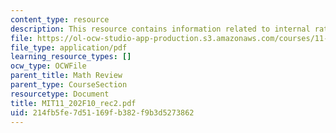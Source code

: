 ```yaml
---
content_type: resource
description: This resource contains information related to internal rate of return.
file: https://ol-ocw-studio-app-production.s3.amazonaws.com/courses/11-202-planning-economics-fall-2010/214fb5fe7d51169fb382f9b3d5273862_MIT11_202F10_rec2.pdf
file_type: application/pdf
learning_resource_types: []
ocw_type: OCWFile
parent_title: Math Review
parent_type: CourseSection
resourcetype: Document
title: MIT11_202F10_rec2.pdf
uid: 214fb5fe-7d51-169f-b382-f9b3d5273862
---
```

